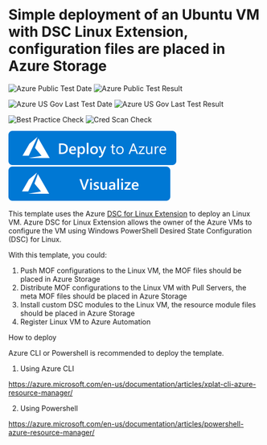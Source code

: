 # Simple deployment of an Ubuntu VM with DSC Linux Extension, configuration files are placed in Azure Storage

![Azure Public Test Date](https://azurequickstartsservice.blob.core.windows.net/badges/201-dsc-linux-azure-storage-on-ubuntu/PublicLastTestDate.svg)
![Azure Public Test Result](https://azurequickstartsservice.blob.core.windows.net/badges/201-dsc-linux-azure-storage-on-ubuntu/PublicDeployment.svg)

![Azure US Gov Last Test Date](https://azurequickstartsservice.blob.core.windows.net/badges/201-dsc-linux-azure-storage-on-ubuntu/FairfaxLastTestDate.svg)
![Azure US Gov Last Test Result](https://azurequickstartsservice.blob.core.windows.net/badges/201-dsc-linux-azure-storage-on-ubuntu/FairfaxDeployment.svg)

![Best Practice Check](https://azurequickstartsservice.blob.core.windows.net/badges/201-dsc-linux-azure-storage-on-ubuntu/BestPracticeResult.svg)
![Cred Scan Check](https://azurequickstartsservice.blob.core.windows.net/badges/201-dsc-linux-azure-storage-on-ubuntu/CredScanResult.svg)

[![Deploy To Azure](https://raw.githubusercontent.com/Azure/azure-quickstart-templates/master/1-CONTRIBUTION-GUIDE/images/deploytoazure.svg?sanitize=true)]("https://portal.azure.com/#create/Microsoft.Template/uri/https%3A%2F%2Fraw.githubusercontent.com%2FAzure%2Fazure-quickstart-templates%2Fmaster%2F201-dsc-linux-azure-storage-on-ubuntu%2Fazuredeploy.json")
[![Visualize](https://raw.githubusercontent.com/Azure/azure-quickstart-templates/master/1-CONTRIBUTION-GUIDE/images/visualizebutton.svg?sanitize=true)]("http://armviz.io/#/?load=https%3A%2F%2Fraw.githubusercontent.com%2FAzure%2Fazure-quickstart-templates%2Fmaster%2F201-dsc-linux-azure-storage-on-ubuntu%2Fazuredeploy.json")

This template uses the Azure
[DSC for Linux Extension](https://github.com/Azure/azure-linux-extensions/tree/master/DSC)
to deploy an Linux VM. Azure DSC for Linux Extension allows the owner of the
Azure VMs to configure the VM using Windows PowerShell Desired State
Configuration (DSC) for Linux.

With this template, you could:

1. Push MOF configurations to the Linux VM, the MOF files should be placed in
   Azure Storage
2. Distribute MOF configurations to the Linux VM with Pull Servers, the meta MOF
   files should be placed in Azure Storage
3. Install custom DSC modules to the Linux VM, the resource module files should
   be placed in Azure Storage
4. Register Linux VM to Azure Automation

How to deploy

Azure CLI or Powershell is recommended to deploy the template.

1. Using Azure CLI

https://azure.microsoft.com/en-us/documentation/articles/xplat-cli-azure-resource-manager/

2. Using Powershell

https://azure.microsoft.com/en-us/documentation/articles/powershell-azure-resource-manager/
